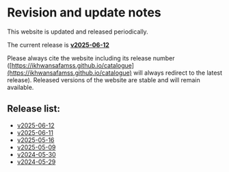 # Revision and update notes

This website is updated and released periodically. 

The current release is **[v2025-06-12](https://ikhwansafamss.github.io/catalogue/v2025-06-12)**

Please always cite the website including its release number 
([https://ikhwansafamss.github.io/catalogue](https://ikhwansafamss.github.io/catalogue) 
will always redirect to the latest release).
Released versions of the website are stable and will remain available.

## Release list:
<!-- INSERT NEWER VERSION BELOW THIS -->
* [v2025-06-12](https://ikhwansafamss.github.io/catalogue/v2025-06-12)
* [v2025-06-11](https://ikhwansafamss.github.io/catalogue/v2025-06-11)
* [v2025-05-16](https://ikhwansafamss.github.io/catalogue/v2025-05-16)
* [v2025-05-09](https://ikhwansafamss.github.io/catalogue/v2025-05-09)
* [v2024-05-30](https://ikhwansafamss.github.io/catalogue/v2024-05-30)
* [v2024-05-29](https://ikhwansafamss.github.io/catalogue/v2024-05-29)
